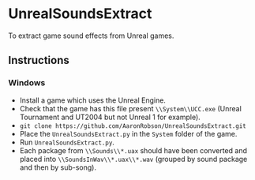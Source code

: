 # UnrealSoundsExtract
To extract game sound effects from Unreal games.

## Instructions

### Windows
* Install a game which uses the Unreal Engine.
* Check that the game has this file present `\\System\\UCC.exe` (Unreal Tournament and UT2004 but not Unreal 1 for example).
* `git clone https://github.com/AaronRobson/UnrealSoundsExtract.git`
* Place the `UnrealSoundsExtract.py` in the `System` folder of the game.
* Run `UnrealSoundsExtract.py`.
* Each package from `\\Sounds\\*.uax` should have been converted and placed into `\\SoundsInWav\\*.uax\\*.wav` (grouped by sound package and then by sub-song).
